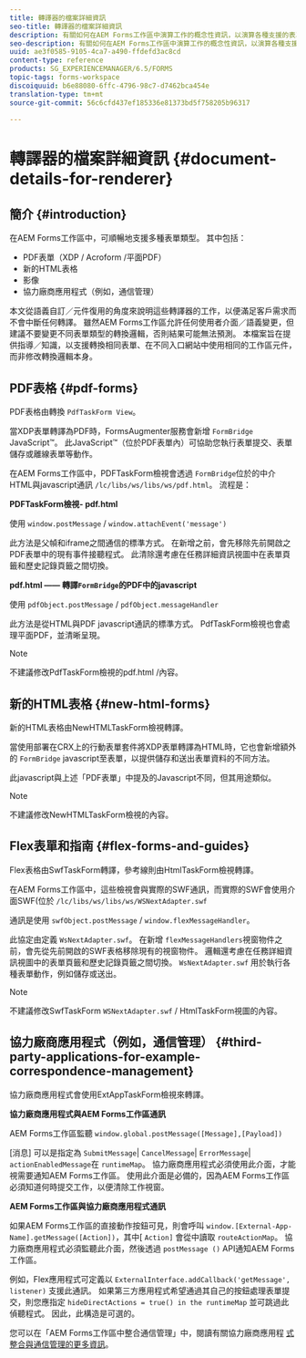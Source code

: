 ```yaml
---
title: 轉譯器的檔案詳細資訊
seo-title: 轉譯器的檔案詳細資訊
description: 有關如何在AEM Forms工作區中演算工作的概念性資訊，以演算各種支援的表單和檔案類型。
seo-description: 有關如何在AEM Forms工作區中演算工作的概念性資訊，以演算各種支援的表單和檔案類型。
uuid: ae3f0585-9105-4ca7-a490-ffdefd3ac8cd
content-type: reference
products: SG_EXPERIENCEMANAGER/6.5/FORMS
topic-tags: forms-workspace
discoiquuid: b6e88080-6ffc-4796-98c7-d7462bca454e
translation-type: tm+mt
source-git-commit: 56c6cfd437ef185336e81373bd5f758205b96317

---
```



# 轉譯器的檔案詳細資訊 {#document-details-for-renderer}

## 簡介 {#introduction}

在AEM Forms工作區中，可順暢地支援多種表單類型。 其中包括：

* PDF表單（XDP / Acroform /平面PDF）
* 新的HTML表格
* 影像
* 協力廠商應用程式（例如，通信管理）

本文從語義自訂／元件復用的角度來說明這些轉譯器的工作，以便滿足客戶需求而不會中斷任何轉譯。 雖然AEM Forms工作區允許任何使用者介面／語義變更，但建議不要變更不同表單類型的轉換邏輯，否則結果可能無法預測。 本檔案旨在提供指導／知識，以支援轉換相同表單、在不同入口網站中使用相同的工作區元件，而非修改轉換邏輯本身。

## PDF表格 {#pdf-forms}

PDF表格由轉換 `PdfTaskForm View`。

當XDP表單轉譯為PDF時，FormsAugmenter服務會新增 `FormBridge` JavaScript™。 此JavaScript™（位於PDF表單內）可協助您執行表單提交、表單儲存或離線表單等動作。

在AEM Forms工作區中，PDFTaskForm檢視會透過 `FormBridge`位於的中介HTML與javascript通訊 `/lc/libs/ws/libs/ws/pdf.html`。 流程是：

**PDFTaskForm檢視- pdf.html**

使用 `window.postMessage` / `window.attachEvent('message')`

此方法是父幀和iframe之間通信的標準方式。 在新增之前，會先移除先前開啟之PDF表單中的現有事件接聽程式。 此清除還考慮在任務詳細資訊視圖中在表單頁籤和歷史記錄頁籤之間切換。

**pdf.html —— 轉譯`FormBridge`的PDF中的javascript**

使用 `pdfObject.postMessage` / `pdfObject.messageHandler`

此方法是從HTML與PDF javascript通訊的標準方式。 PdfTaskForm檢視也會處理平面PDF，並清晰呈現。

>[!NOTE]
>
>不建議修改PdfTaskForm檢視的pdf.html /內容。

## 新的HTML表格 {#new-html-forms}

新的HTML表格由NewHTMLTaskForm檢視轉譯。

當使用部署在CRX上的行動表單套件將XDP表單轉譯為HTML時，它也會新增額外的 `FormBridge` javascript至表單，以提供儲存和送出表單資料的不同方法。

此javascript與上述「PDF表單」中提及的Javascript不同，但其用途類似。

>[!NOTE]
>
>不建議修改NewHTMLTaskForm檢視的內容。

## Flex表單和指南 {#flex-forms-and-guides}

Flex表格由SwfTaskForm轉譯，參考線則由HtmlTaskForm檢視轉譯。

在AEM Forms工作區中，這些檢視會與實際的SWF通訊，而實際的SWF會使用介面SWF(位於 `/lc/libs/ws/libs/ws/WSNextAdapter.swf`

通訊是使用 `swfObject.postMessage` / `window.flexMessageHandler`。

此協定由定義 `WsNextAdapter.swf`。 在新增 `flexMessageHandlers`視窗物件之前，會先從先前開啟的SWF表格移除現有的視窗物件。 邏輯還考慮在任務詳細資訊視圖中的表單頁籤和歷史記錄頁籤之間切換。 `WsNextAdapter.swf` 用於執行各種表單動作，例如儲存或送出。

>[!NOTE]
>
>不建議修改SwfTaskForm `WSNextAdapter.swf` / HtmlTaskForm視圖的內容。

## 協力廠商應用程式（例如，通信管理） {#third-party-applications-for-example-correspondence-management}

協力廠商應用程式會使用ExtAppTaskForm檢視來轉譯。

**協力廠商應用程式與AEM Forms工作區通訊**

AEM Forms工作區監聽 `window.global.postMessage([Message],[Payload])`

[消息] 可以是指定為 `SubmitMessage`| `CancelMessage`| `ErrorMessage`| `actionEnabledMessage`在 `runtimeMap`。 協力廠商應用程式必須使用此介面，才能視需要通知AEM Forms工作區。 使用此介面是必備的，因為AEM Forms工作區必須知道何時提交工作，以便清除工作視窗。

**AEM Forms工作區與協力廠商應用程式通訊**

如果AEM Forms工作區的直接動作按鈕可見，則會呼叫 `window.[External-App-Name].getMessage([Action])`，其中[ `Action]` 會從中讀取 `routeActionMap`。 協力廠商應用程式必須監聽此介面，然後透過 `postMessage ()` API通知AEM Forms工作區。

例如，Flex應用程式可定義以 `ExternalInterface.addCallback('getMessage', listener)` 支援此通訊。 如果第三方應用程式希望通過其自己的按鈕處理表單提交，則您應指定 `hideDirectActions = true() in the runtimeMap` 並可跳過此偵聽程式。 因此，此構造是可選的。

您可以在「AEM Forms工作區中整合通信管理」中，閱讀有關協力廠商應用程 [式整合與通信管理的更多資訊](/help/forms/using/integrating-correspondence-management-html-workspace.md)。
